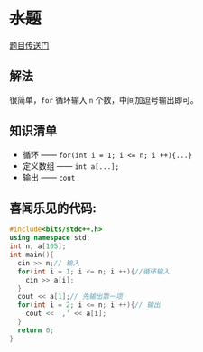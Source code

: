 # ~~水题~~

[题目传送门](https://www.luogu.com.cn/problem/AT_chokudai_S001_c)

## 解法
很简单，`for` 循环输入 `n` 个数，中间加逗号输出即可。

## 知识清单

- 循环 —— `for(int i = 1; i <= n; i ++){...}`
- 定义数组 —— `int a[...];`
- 输出 —— `cout`

## 喜闻乐见的代码:
```cpp
#include<bits/stdc++.h>
using namespace std;
int n, a[105];
int main(){
  cin >> n;// 输入 
  for(int i = 1; i <= n; i ++){//循环输入 
    cin >> a[i];
  }
  cout << a[1];// 先输出第一项 
  for(int i = 2; i <= n; i ++){// 输出 
    cout << ',' << a[i];
  }
  return 0;
}
```
